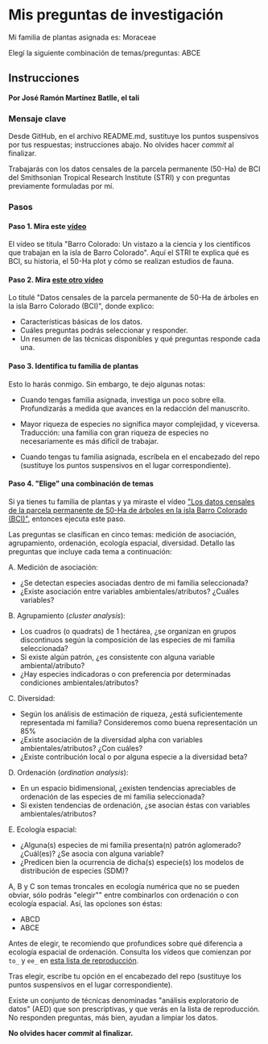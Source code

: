 # Mis preguntas de investigación

Mi familia de plantas asignada es: Moraceae

Elegí la siguiente combinación de temas/preguntas: ABCE


## Instrucciones

**Por José Ramón Martínez Batlle, el tali**

### Mensaje clave

Desde GitHub, en el archivo README.md, sustituye los puntos suspensivos por tus respuestas; instrucciones abajo. No olvides hacer *commit* al finalizar.

Trabajarás con los datos censales de la parcela permanente (50-Ha) de BCI del Smithsonian Tropical Research Institute (STRI) y con preguntas previamente formuladas por mí.

### Pasos

#### Paso 1. Mira este [vídeo](https://www.youtube.com/watch?v=bN54RGtxFeM)

El vídeo se titula "Barro Colorado: Un vistazo a la ciencia y los científicos que trabajan en la isla de Barro Colorado". Aquí el STRI te explica qué es BCI, su historia, el 50-Ha plot y cómo se realizan estudios de fauna.

#### Paso 2. Mira [este otro vídeo](https://www.youtube.com/watch?v=Hm6yO_V6NUY&list=PLDcT2n8UzsCRDqjqSeqHI1wsiNOqpYmsJ&index=3)

Lo titulé "Datos censales de la parcela permanente de 50-Ha de árboles en la isla Barro Colorado (BCI)", donde explico:

- Características básicas de los datos.
- Cuáles preguntas podrás seleccionar y responder.
- Un resumen de las técnicas disponibles y qué preguntas responde cada una.

#### Paso 3. Identifica tu familia de plantas

Esto lo harás conmigo. Sin embargo, te dejo algunas notas:

- Cuando tengas familia asignada, investiga un poco sobre ella. Profundizarás a medida que avances en la redacción del manuscrito.

- Mayor riqueza de especies no significa mayor complejidad, y viceversa. Traducción: una familia con gran riqueza de especies no necesariamente es más difícil de trabajar.

- Cuando tengas tu familia asignada, escríbela en el encabezado del repo (sustituye los puntos suspensivos en el lugar correspondiente).

#### Paso 4. "Elige" una combinación de temas

Si ya tienes tu familia de plantas y ya miraste el vídeo ["Los datos censales de la parcela permanente de 50-Ha de árboles en la isla Barro Colorado (BCI)"](https://www.youtube.com/watch?v=Hm6yO_V6NUY&list=PLDcT2n8UzsCRDqjqSeqHI1wsiNOqpYmsJ&index=3), entonces ejecuta este paso.

Las preguntas se clasifican en cinco temas: medición de asociación, agrupamiento, ordenación, ecología espacial, diversidad. Detallo las preguntas que incluye cada tema a continuación:

A. Medición de asociación:

- ¿Se detectan especies asociadas dentro de mi familia seleccionada?
- ¿Existe asociación entre variables ambientales/atributos? ¿Cuáles variables?

B. Agrupamiento (_cluster analysis_):

- Los cuadros (o quadrats) de 1 hectárea, ¿se organizan en grupos discontinuos según la composición de las especies de mi familia seleccionada?
- Si existe algún patrón, ¿es consistente con alguna variable ambiental/atributo?
- ¿Hay especies indicadoras o con preferencia por determinadas condiciones ambientales/atributos?

C. Diversidad:

- Según los análisis de estimación de riqueza, ¿está suficientemente representada mi familia? Consideremos como buena representación un 85%
- ¿Existe asociación de la diversidad alpha con variables ambientales/atributos? ¿Con cuáles?
- ¿Existe contribución local o por alguna especie a la diversidad beta?

D. Ordenación (_ordination analysis_):

- En un espacio bidimensional, ¿existen tendencias apreciables de ordenación de las especies de mi familia seleccionada?
- Si existen tendencias de ordenación, ¿se asocian éstas con variables ambientales/atributos?

E. Ecología espacial:

- ¿Alguna(s) especies de mi familia presenta(n) patrón aglomerado? ¿Cuál(es)? ¿Se asocia con alguna variable?
- ¿Predicen bien la ocurrencia de dicha(s) especie(s) los modelos de distribución de especies (SDM)?

A, B y C son temas troncales en ecología numérica que no se pueden obviar, sólo podrás "elegir"" entre combinarlos con ordenación o con ecología espacial. Así, las opciones son éstas:

- ABCD
- ABCE

Antes de elegir, te recomiendo que profundices sobre qué diferencia a ecología espacial de ordenación. Consulta los vídeos que comienzan por `to_` y `ee_` en [esta lista de reproducción](https://www.youtube.com/watch?v=v1EX8OzAyBw&list=PLDcT2n8UzsCRDqjqSeqHI1wsiNOqpYmsJ).

Tras elegir, escribe tu opción en el encabezado del repo (sustituye los puntos suspensivos en el lugar correspondiente).

Existe un conjunto de técnicas denominadas "análisis exploratorio de datos" (AED) que son prescriptivas, y que verás en la lista de reproducción. No responden preguntas, más bien, ayudan a limpiar los datos.

**No olvides hacer *commit* al finalizar.**
